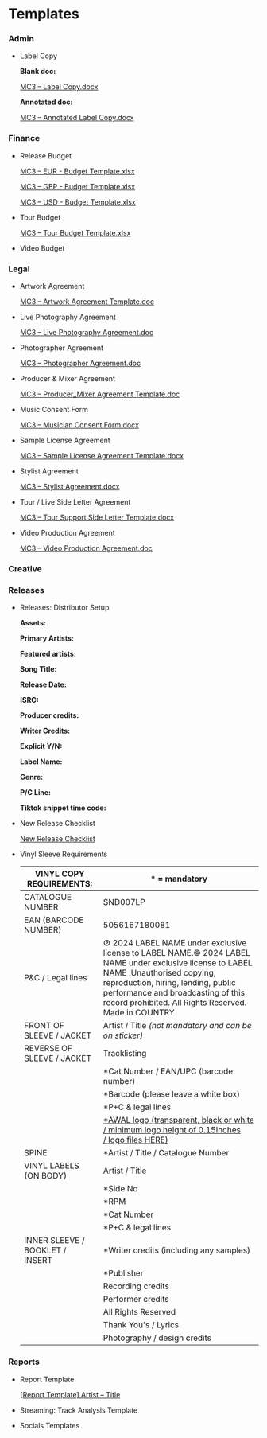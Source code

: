 # Templates

### Admin

- Label Copy
    
    **Blank doc:**
    
    [MC3 – Label Copy.docx](Templates%2027dd3798725d812aa0ccf9ae59870f6e/MC3__Label_Copy.docx)
    
    **Annotated doc:**
    
    [MC3 – Annotated Label Copy.docx](Templates%2027dd3798725d812aa0ccf9ae59870f6e/MC3__Annotated_Label_Copy.docx)
    

### Finance

- Release Budget
    
    [MC3 – EUR - Budget Template.xlsx](Templates%2027dd3798725d812aa0ccf9ae59870f6e/MC3__EUR_-_Budget_Template.xlsx)
    
    [MC3 – GBP - Budget Template.xlsx](Templates%2027dd3798725d812aa0ccf9ae59870f6e/MC3__GBP_-_Budget_Template.xlsx)
    
    [MC3 – USD - Budget Template.xlsx](Templates%2027dd3798725d812aa0ccf9ae59870f6e/MC3__USD_-_Budget_Template.xlsx)
    
- Tour Budget
    
    [MC3 – Tour Budget Template.xlsx](Templates%2027dd3798725d812aa0ccf9ae59870f6e/MC3__Tour_Budget_Template.xlsx)
    
- Video Budget

### Legal

- Artwork Agreement
    
    [MC3 – Artwork Agreement Template.doc](Templates%2027dd3798725d812aa0ccf9ae59870f6e/MC3__Artwork_Agreement_Template.doc)
    
- Live Photography Agreement
    
    [MC3 – Live Photography Agreement.doc](Templates%2027dd3798725d812aa0ccf9ae59870f6e/MC3__Live_Photography_Agreement.doc)
    
- Photographer Agreement
    
    [MC3 – Photographer Agreement.doc](Templates%2027dd3798725d812aa0ccf9ae59870f6e/MC3__Photographer_Agreement.doc)
    
- Producer & Mixer Agreement
    
    [MC3 – Producer_Mixer Agreement Template.doc](Templates%2027dd3798725d812aa0ccf9ae59870f6e/MC3__Producer_Mixer_Agreement_Template.doc)
    
- Music Consent Form
    
    [MC3 – Musician Consent Form.docx](Templates%2027dd3798725d812aa0ccf9ae59870f6e/MC3__Musician_Consent_Form.docx)
    
- Sample License Agreement
    
    [MC3 – Sample License Agreement Template.docx](Templates%2027dd3798725d812aa0ccf9ae59870f6e/MC3__Sample_License_Agreement_Template.docx)
    
- Stylist Agreement
    
    [MC3 – Stylist Agreement.docx](Templates%2027dd3798725d812aa0ccf9ae59870f6e/MC3__Stylist_Agreement.docx)
    
- Tour / Live Side Letter Agreement
    
    [MC3 – Tour Support Side Letter Template.docx](Templates%2027dd3798725d812aa0ccf9ae59870f6e/MC3__Tour_Support_Side_Letter_Template.docx)
    
- Video Production Agreement
    
    [MC3 – Video Production Agreement.doc](Templates%2027dd3798725d812aa0ccf9ae59870f6e/MC3__Video_Production_Agreement.doc)
    

### Creative

### Releases

- Releases: Distributor Setup
    
    **Assets:**
    
    **Primary Artists:**
    
    **Featured artists:**
    
    **Song Title:**
    
    **Release Date:**
    
    **ISRC:**
    
    **Producer credits:**
    
    **Writer Credits:**
    
    **Explicit Y/N:**
    
    **Label Name:**
    
    **Genre:**
    
    **P/C Line:**
    
    **Tiktok snippet time code:**
    
- New Release Checklist
    
    [New Release Checklist](Templates%2027dd3798725d812aa0ccf9ae59870f6e/New%20Release%20Checklist%2027dd3798725d816995affdd708ad8036.md)
    
- Vinyl Sleeve Requirements
    
    
    | VINYL COPY REQUIREMENTS: | * = mandatory |
    | --- | --- |
    | CATALOGUE NUMBER | SND007LP |
    | EAN (BARCODE NUMBER) | 5056167180081 |
    | P&C / Legal lines | ℗ 2024 LABEL NAME under exclusive license to LABEL NAME.© 2024 LABEL NAME under exclusive license to LABEL NAME .Unauthorised copying, reproduction, hiring, lending, public performance and broadcasting of this record prohibited. All Rights Reserved. Made in COUNTRY |
    | FRONT OF SLEEVE / JACKET | Artist / Title *(not mandatory and can be on sticker)* |
    | REVERSE OF SLEEVE / JACKET | Tracklisting |
    |  | *Cat Number / EAN/UPC (barcode number) |
    |  | *Barcode (please leave a white box) |
    |  | *P+C & legal lines |
    |  | [*AWAL logo (transparent, black or white / minimum logo height of 0.15inches / logo files HERE)](https://drive.google.com/drive/folders/1QC2izAn7DHWwRasl228J-iTQHob5vaeE?usp=drive_link) |
    | SPINE | *Artist / Title / Catalogue Number |
    | VINYL LABELS (ON BODY) | Artist / Title |
    |  | *Side No |
    |  | *RPM |
    |  | *Cat Number |
    |  | *P+C & legal lines |
    | INNER SLEEVE / BOOKLET / INSERT | *Writer credits (including any samples) |
    |  | *Publisher |
    |  | Recording credits |
    |  | Performer credits |
    |  | All Rights Reserved |
    |  | Thank You's / Lyrics |
    |  | Photography / design credits |

### Reports

- Report Template
    
    [[Report Template] Artist – Title](Templates%2027dd3798725d812aa0ccf9ae59870f6e/%5BReport%20Template%5D%20Artist%20%E2%80%93%20Title%2027dd3798725d813eb1aaf03fbdef08d0.md)
    
- Streaming: Track Analysis Template
- Socials Templates